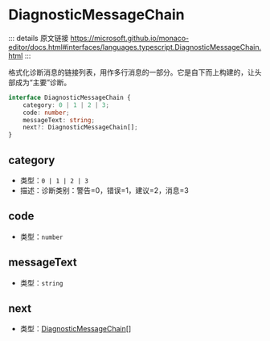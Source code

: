 # DiagnosticMessageChain

<backTop />
        
::: details 原文链接
https://microsoft.github.io/monaco-editor/docs.html#interfaces/languages.typescript.DiagnosticMessageChain.html
:::

格式化诊断消息的链接列表，用作多行消息的一部分。它是自下而上构建的，让头部成为“主要”诊断。

```ts
interface DiagnosticMessageChain {
    category: 0 | 1 | 2 | 3;
    code: number;
    messageText: string;
    next?: DiagnosticMessageChain[];
}
```
## category
- 类型：`0 | 1 | 2 | 3`
- 描述：诊断类别：警告=0，错误=1，建议=2，消息=3
## code
- 类型：`number`
## messageText
- 类型：`string`
## next
- 类型：[DiagnosticMessageChain](#)[]